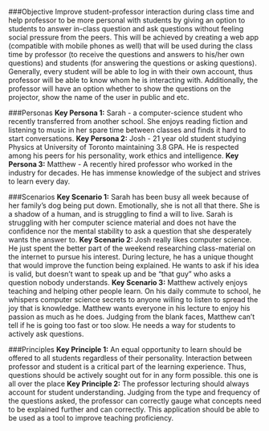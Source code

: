 ###Objective
Improve student-professor interaction during class time and help professor to be more personal with students by giving an option to students to answer in-class question and ask questions without feeling social pressure from the peers. This will be achieved by creating a web app (compatible with mobile phones as well) that will be used during the class time by professor (to receive the questions and answers to his/her own questions) and students (for answering the questions or asking questions). Generally, every student will be able to log in with their own account, thus professor will be able to know whom he is interacting with. Additionally, the professor will have an option whether to show the questions on the projector, show the name of the user in public and etc.

###Personas
**Key Persona 1:** Sarah - a computer-science student who recently transferred from another school. She enjoys reading fiction and listening to music in her spare time between classes and finds it hard to start conversations.
**Key Persona 2:** Josh - 21 year old student studying Physics at University of Toronto maintaining 3.8 GPA. He is respected among his peers for his personality, work ethics and intelligence.
**Key Persona 3:** Matthew - A recently hired professor who worked in the industry for decades. He has immense knowledge of the subject and strives to learn every day.

###Scenarios
**Key Scenario 1:** Sarah has been busy all week because of her family’s dog being put down. Emotionally, she is not all that there. She is a shadow of a human, and is struggling to find a will to live. Sarah is struggling with her computer science material and does not have the confidence nor the mental stability to ask a question that she desperately wants the answer to.
**Key Scenario 2:** Josh really likes computer science. He just spent the better part of the weekend researching class-material on the internet to pursue his interest. During lecture, he has a unique thought that would improve the function being explained. He wants to ask if his idea is valid, but doesn’t want to speak up and be “that guy” who asks a question nobody understands. 
**Key Scenario 3:** Matthew actively enjoys teaching and helping other people learn. On his daily commute to school, he whispers computer science secrets to anyone willing to listen to spread the joy that is knowledge. Matthew wants everyone in his lecture to enjoy his passion as much as he does. Judging from the blank faces, Matthew can’t tell if he is going too fast or too slow. He needs a way for students to actively ask questions.

###Principles
**Key Principle 1:** An equal opportunity to learn should be offered to all students regardless of their personality. Interaction between professor and student is a critical part of the learning experience. Thus, questions should be actively sought out for in any form possible.
this one is all over the place
**Key Principle 2:** The professor lecturing should always account for student understanding. Judging from the type and frequency of the questions asked, the professor can correctly gauge what concepts need to be explained further and can correctly. This application should be able to be used as a tool to improve teaching proficiency.
